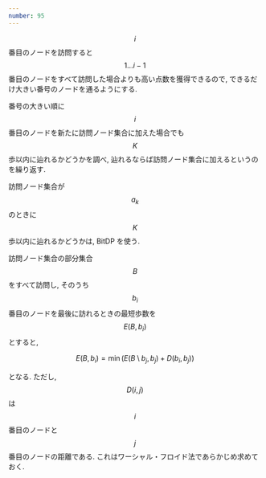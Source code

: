 ```yaml
---
number: 95
---
```

$$ i $$ 番目のノードを訪問すると $$ 1 \dots i-1 $$ 番目のノードをすべて訪問した場合よりも高い点数を獲得できるので, できるだけ大きい番号のノードを通るようにする.

番号の大きい順に $$ i $$ 番目のノードを新たに訪問ノード集合に加えた場合でも $$ K $$ 歩以内に辿れるかどうかを調べ, 辿れるならば訪問ノード集合に加えるというのを繰り返す.

訪問ノード集合が $$ { a_k } $$ のときに $$ K $$ 歩以内に辿れるかどうかは, BitDP を使う.

訪問ノード集合の部分集合 $$ B $$ をすべて訪問し, そのうち $$ b_i $$ 番目のノードを最後に訪れるときの最短歩数を $$ E(B, b_i) $$ とすると,

$$
E(B, b_i) = \min(E(B \setminus b_j, b_j) + D(b_i, b_j))
$$

となる. ただし, $$ D(i, j) $$ は $$ i $$ 番目のノードと $$ j $$ 番目のノードの距離である. これはワーシャル・フロイド法であらかじめ求めておく.
